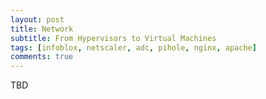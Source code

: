 ```yaml
---
layout: post
title: Network
subtitle: From Hypervisors to Virtual Machines
tags: [infoblox, netscaler, adc, pihole, nginx, apache]
comments: true
---
```

TBD

